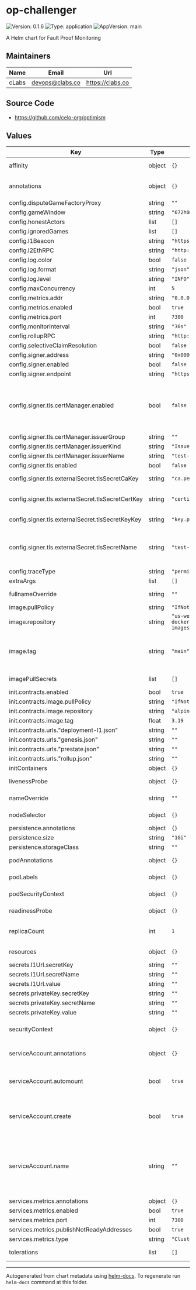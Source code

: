 # op-challenger

![Version: 0.1.6](https://img.shields.io/badge/Version-0.1.6-informational?style=flat-square) ![Type: application](https://img.shields.io/badge/Type-application-informational?style=flat-square) ![AppVersion: main](https://img.shields.io/badge/AppVersion-main-informational?style=flat-square)

A Helm chart for Fault Proof Monitoring

## Maintainers

| Name | Email | Url |
| ---- | ------ | --- |
| cLabs | <devops@clabs.co> | <https://clabs.co> |

## Source Code

* <https://github.com/celo-org/optimism>

## Values

| Key | Type | Default | Description |
|-----|------|---------|-------------|
| affinity | object | `{}` | Kubernetes pod affinity |
| annotations | object | `{}` | Annotations to add to the statefulset |
| config.disputeGameFactoryProxy | string | `""` |  |
| config.gameWindow | string | `"672h0m0s"` |  |
| config.honestActors | list | `[]` |  |
| config.ignoredGames | list | `[]` |  |
| config.l1Beacon | string | `"https://celo-l1-beacon.celo-networks-dev.org"` |  |
| config.l2EthRPC | string | `"http://op-geth-sequencer-shared-rpc:8545"` |  |
| config.log.color | bool | `false` |  |
| config.log.format | string | `"json"` |  |
| config.log.level | string | `"INFO"` |  |
| config.maxConcurrency | int | `5` |  |
| config.metrics.addr | string | `"0.0.0.0"` |  |
| config.metrics.enabled | bool | `true` |  |
| config.metrics.port | int | `7300` |  |
| config.monitorInterval | string | `"30s"` |  |
| config.rollupRPC | string | `"http://op-node-sequencer-shared-rpc:9545"` |  |
| config.selectiveClaimResolution | bool | `false` |  |
| config.signer.address | string | `"0x000000000000"` |  |
| config.signer.enabled | bool | `false` |  |
| config.signer.endpoint | string | `"https://test.example.com"` |  |
| config.signer.tls.certManager.enabled | bool | `false` | Enable creating certificates through certmanager. This takes precedence over externalSecret. |
| config.signer.tls.certManager.issuerGroup | string | `""` | Issuer group |
| config.signer.tls.certManager.issuerKind | string | `"Issuer"` | Issuer kind |
| config.signer.tls.certManager.issuerName | string | `"test-issuer"` | Issuer name |
| config.signer.tls.enabled | bool | `false` | Enable TLS |
| config.signer.tls.externalSecret.tlsSecretCaKey | string | `"ca.pem"` | Secret key for the TLS CA |
| config.signer.tls.externalSecret.tlsSecretCertKey | string | `"certificate.pem"` | Secret key for the TLS certificate |
| config.signer.tls.externalSecret.tlsSecretKeyKey | string | `"key.pem"` | Secret key for the TLS key |
| config.signer.tls.externalSecret.tlsSecretName | string | `"test-secret"` | Secret name for the secret containing an already created TLS certificate |
| config.traceType | string | `"permissioned,cannon"` |  |
| extraArgs | list | `[]` |  |
| fullnameOverride | string | `""` | Chart full name override |
| image.pullPolicy | string | `"IfNotPresent"` | Image pullpolicy |
| image.repository | string | `"us-west1-docker.pkg.dev/blockchaintestsglobaltestnet/dev-images/op-challenger"` | Image repository |
| image.tag | string | `"main"` | Image tag Overrides the image tag whose default is the chart appVersion. |
| imagePullSecrets | list | `[]` | Image pull secrets |
| init.contracts.enabled | bool | `true` |  |
| init.contracts.image.pullPolicy | string | `"IfNotPresent"` |  |
| init.contracts.image.repository | string | `"alpine"` |  |
| init.contracts.image.tag | float | `3.19` |  |
| init.contracts.urls."deployment-l1.json" | string | `""` |  |
| init.contracts.urls."genesis.json" | string | `""` |  |
| init.contracts.urls."prestate.json" | string | `""` |  |
| init.contracts.urls."rollup.json" | string | `""` |  |
| initContainers | object | `{}` |  |
| livenessProbe | object | `{}` | Liveness probe configuration |
| nameOverride | string | `""` | Chart name override |
| nodeSelector | object | `{}` | Kubernetes node selector |
| persistence.annotations | object | `{}` |  |
| persistence.size | string | `"1Gi"` |  |
| persistence.storageClass | string | `""` |  |
| podAnnotations | object | `{}` | Custom pod annotations |
| podLabels | object | `{}` | Custom pod labels |
| podSecurityContext | object | `{}` | Custom pod security context |
| readinessProbe | object | `{}` | Readiness probe configuration |
| replicaCount | int | `1` | Number of deployment replicas |
| resources | object | `{}` | Container resources |
| secrets.l1Url.secretKey | string | `""` |  |
| secrets.l1Url.secretName | string | `""` |  |
| secrets.l1Url.value | string | `""` |  |
| secrets.privateKey.secretKey | string | `""` |  |
| secrets.privateKey.secretName | string | `""` |  |
| secrets.privateKey.value | string | `""` |  |
| securityContext | object | `{}` | Custom container security context |
| serviceAccount.annotations | object | `{}` | Annotations to add to the service account |
| serviceAccount.automount | bool | `true` | Automatically mount a ServiceAccount's API credentials? |
| serviceAccount.create | bool | `true` | Specifies whether a service account should be created |
| serviceAccount.name | string | `""` | The name of the service account to use. If not set and create is true, a name is generated using the fullname template |
| services.metrics.annotations | object | `{}` |  |
| services.metrics.enabled | bool | `true` |  |
| services.metrics.port | int | `7300` |  |
| services.metrics.publishNotReadyAddresses | bool | `true` |  |
| services.metrics.type | string | `"ClusterIP"` |  |
| tolerations | list | `[]` | Kubernetes tolerations |

----------------------------------------------
Autogenerated from chart metadata using [helm-docs](https://github.com/norwoodj/helm-docs). To regenerate run `helm-docs` command at this folder.
